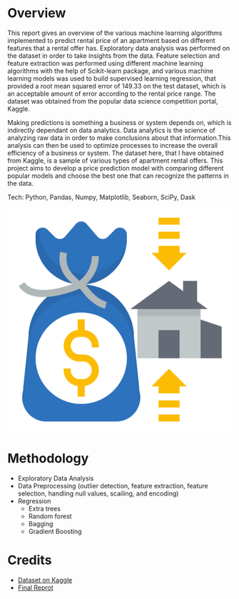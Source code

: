 # Overview
This report gives an overview of the various machine learning algorithms implemented to predict rental price of an apartment based on different features that a rental offer has. Exploratory data analysis was performed on the dataset in order to take insights from the data. Feature selection and feature extraction was performed using different machine learning algorithms with the help of Scikit-learn package, and various machine learning models was used to build supervised learning regression, that provided a root mean squared error of 149.33 on the test dataset, which is an acceptable amount of error according to the rental price range. The dataset was obtained from the popular data science competition portal, Kaggle.

Making predictions is something a business or system depends on, which is indirectly dependant on data analytics. Data analytics is the science of analyzing raw data in order to make conclusions about that information.This analysis can then be used to optimize processes to increase the overall efficiency of a business or system. The dataset here, that I have obtained from Kaggle, is a sample of various types of apartment rental offers. This project aims to develop a price prediction model with comparing different popular models and choose the best one that can recognize the patterns in the data.

Tech: Python, Pandas, Numpy, Matplotlib, Seaborn, SciPy, Dask

![](images/icon.png)

# Methodology
- Exploratory Data Analysis
- Data Preprocessing (outlier detection, feature extraction, feature selection, handling null values, scailing, and encoding)
- Regression
    - Extra trees
    - Random forest
    - Bagging
    - Gradient Boosting

# Credits
- [Dataset on Kaggle](https://www.kaggle.com/datasets/corrieaar/apartment-rental-offers-in-germany)
- [Final Reprot](report.pdf)